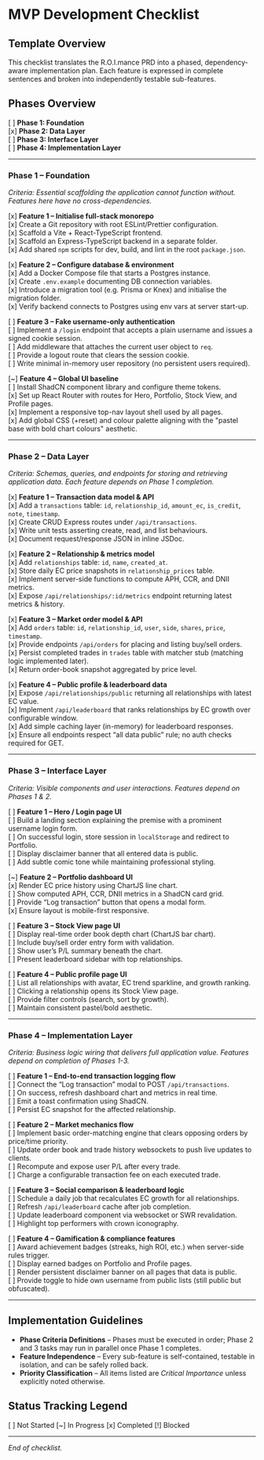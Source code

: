 MVP Development Checklist
=========================

Template Overview
-----------------
This checklist translates the R.O.I.mance PRD into a phased, dependency-aware implementation plan. Each feature is expressed in complete sentences and broken into independently testable sub-features.

Phases Overview
---------------
[ ] **Phase 1: Foundation**  
[x] **Phase 2: Data Layer**  
[ ] **Phase 3: Interface Layer**  
[ ] **Phase 4: Implementation Layer**

---
### Phase 1 – Foundation
*Criteria: Essential scaffolding the application cannot function without. Features here have no cross-dependencies.*

[x] **Feature 1 – Initialise full-stack monorepo**  
  [x] Create a Git repository with root ESLint/Prettier configuration.  
  [x] Scaffold a Vite + React-TypeScript frontend.  
  [x] Scaffold an Express-TypeScript backend in a separate folder.  
  [x] Add shared `npm` scripts for dev, build, and lint in the root `package.json`.

[x] **Feature 2 – Configure database & environment**  
  [x] Add a Docker Compose file that starts a Postgres instance.  
  [x] Create `.env.example` documenting DB connection variables.  
  [x] Introduce a migration tool (e.g. Prisma or Knex) and initialise the migration folder.  
  [x] Verify backend connects to Postgres using env vars at server start-up.

[ ] **Feature 3 – Fake username-only authentication**  
  [ ] Implement a `/login` endpoint that accepts a plain username and issues a signed cookie session.  
  [ ] Add middleware that attaches the current user object to `req`.  
  [ ] Provide a logout route that clears the session cookie.  
  [ ] Write minimal in-memory user repository (no persistent users required).

[~] **Feature 4 – Global UI baseline**  
  [ ] Install ShadCN component library and configure theme tokens.  
  [x] Set up React Router with routes for Hero, Portfolio, Stock View, and Profile pages.  
  [x] Implement a responsive top-nav layout shell used by all pages.  
  [x] Add global CSS (+reset) and colour palette aligning with the "pastel base with bold chart colours" aesthetic.

---
### Phase 2 – Data Layer
*Criteria: Schemas, queries, and endpoints for storing and retrieving application data. Each feature depends on Phase 1 completion.*

[x] **Feature 1 – Transaction data model & API**  
  [x] Add a `transactions` table: `id`, `relationship_id`, `amount_ec`, `is_credit`, `note`, `timestamp`.  
  [x] Create CRUD Express routes under `/api/transactions`.  
  [x] Write unit tests asserting create, read, and list behaviours.  
  [x] Document request/response JSON in inline JSDoc.

[x] **Feature 2 – Relationship & metrics model**  
  [x] Add `relationships` table: `id`, `name`, `created_at`.  
  [x] Store daily EC price snapshots in `relationship_prices` table.  
  [x] Implement server-side functions to compute APH, CCR, and DNII metrics.  
  [x] Expose `/api/relationships/:id/metrics` endpoint returning latest metrics & history.

[x] **Feature 3 – Market order model & API**  
  [x] Add `orders` table: `id`, `relationship_id`, `user`, `side`, `shares`, `price`, `timestamp`.  
  [x] Provide endpoints `/api/orders` for placing and listing buy/sell orders.  
  [x] Persist completed trades in `trades` table with matcher stub (matching logic implemented later).  
  [x] Return order-book snapshot aggregated by price level.

[x] **Feature 4 – Public profile & leaderboard data**  
  [x] Expose `/api/relationships/public` returning all relationships with latest EC value.  
  [x] Implement `/api/leaderboard` that ranks relationships by EC growth over configurable window.  
  [x] Add simple caching layer (in-memory) for leaderboard responses.  
  [x] Ensure all endpoints respect “all data public” rule; no auth checks required for GET.

---
### Phase 3 – Interface Layer
*Criteria: Visible components and user interactions. Features depend on Phases 1 & 2.*

[ ] **Feature 1 – Hero / Login page UI**  
  [ ] Build a landing section explaining the premise with a prominent username login form.  
  [ ] On successful login, store session in `localStorage` and redirect to Portfolio.  
  [ ] Display disclaimer banner that all entered data is public.  
  [ ] Add subtle comic tone while maintaining professional styling.

[~] **Feature 2 – Portfolio dashboard UI**  
  [x] Render EC price history using ChartJS line chart.  
  [ ] Show computed APH, CCR, DNII metrics in a ShadCN card grid.  
  [ ] Provide “Log transaction” button that opens a modal form.  
  [x] Ensure layout is mobile-first responsive.

[ ] **Feature 3 – Stock View page UI**  
  [ ] Display real-time order book depth chart (ChartJS bar chart).  
  [ ] Include buy/sell order entry form with validation.  
  [ ] Show user’s P/L summary beneath the chart.  
  [ ] Present leaderboard sidebar with top relationships.

[ ] **Feature 4 – Public profile page UI**  
  [ ] List all relationships with avatar, EC trend sparkline, and growth ranking.  
  [ ] Clicking a relationship opens its Stock View page.  
  [ ] Provide filter controls (search, sort by growth).  
  [ ] Maintain consistent pastel/bold aesthetic.

---
### Phase 4 – Implementation Layer
*Criteria: Business logic wiring that delivers full application value. Features depend on completion of Phases 1-3.*

[ ] **Feature 1 – End-to-end transaction logging flow**  
  [ ] Connect the “Log transaction” modal to POST `/api/transactions`.  
  [ ] On success, refresh dashboard chart and metrics in real time.  
  [ ] Emit a toast confirmation using ShadCN.  
  [ ] Persist EC snapshot for the affected relationship.

[ ] **Feature 2 – Market mechanics flow**  
  [ ] Implement basic order-matching engine that clears opposing orders by price/time priority.  
  [ ] Update order book and trade history websockets to push live updates to clients.  
  [ ] Recompute and expose user P/L after every trade.  
  [ ] Charge a configurable transaction fee on each executed trade.

[ ] **Feature 3 – Social comparison & leaderboard logic**  
  [ ] Schedule a daily job that recalculates EC growth for all relationships.  
  [ ] Refresh `/api/leaderboard` cache after job completion.  
  [ ] Update leaderboard component via websocket or SWR revalidation.  
  [ ] Highlight top performers with crown iconography.

[ ] **Feature 4 – Gamification & compliance features**  
  [ ] Award achievement badges (streaks, high ROI, etc.) when server-side rules trigger.  
  [ ] Display earned badges on Portfolio and Profile pages.  
  [ ] Render persistent disclaimer banner on all pages that data is public.  
  [ ] Provide toggle to hide own username from public lists (still public but obfuscated).

---
Implementation Guidelines
------------------------
* **Phase Criteria Definitions** – Phases must be executed in order; Phase 2 and 3 tasks may run in parallel once Phase 1 completes.
* **Feature Independence** – Every sub-feature is self-contained, testable in isolation, and can be safely rolled back.
* **Priority Classification** – All items listed are *Critical Importance* unless explicitly noted otherwise.

Status Tracking Legend
----------------------
[ ] Not Started   [~] In Progress   [x] Completed   [!] Blocked

---
*End of checklist.* 